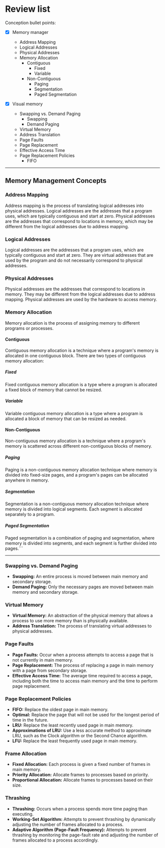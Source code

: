 # Review list

Conception bullet points:
 - [x] Memory manager
    - Address Mapping
    - Logical Addresses
    - Physical Addresses
    - Memory Allocation
      - Contiguous
        - Fixed
        - Variable
      - Non-Contiguous
        - Paging
        - Segmentation
        - Paged Segmentation
 
- [x] Visual memory
   - Swapping vs. Demand Paging
      - Swapping
      - Demand Paging
   - Virtual Memory
   - Address Translation
   - Page Faults
   - Page Replacement
   - Effective Access Time
   - Page Replacement Policies
     - FIFO

-------

## Memory Management Concepts

### Address Mapping

Address mapping is the process of translating logical addresses into physical addresses. Logical addresses are the addresses that a program uses, which are typically contiguous and start at zero. Physical addresses are the addresses that correspond to locations in memory, which may be different from the logical addresses due to address mapping.

### Logical Addresses

Logical addresses are the addresses that a program uses, which are typically contiguous and start at zero. They are virtual addresses that are used by the program and do not necessarily correspond to physical addresses.

### Physical Addresses

Physical addresses are the addresses that correspond to locations in memory. They may be different from the logical addresses due to address mapping. Physical addresses are used by the hardware to access memory.

### Memory Allocation

Memory allocation is the process of assigning memory to different programs or processes.

#### Contiguous

Contiguous memory allocation is a technique where a program's memory is allocated in one contiguous block. There are two types of contiguous memory allocation:

##### Fixed

Fixed contiguous memory allocation is a type where a program is allocated a fixed block of memory that cannot be resized.

##### Variable

Variable contiguous memory allocation is a type where a program is allocated a block of memory that can be resized as needed.

#### Non-Contiguous

Non-contiguous memory allocation is a technique where a program's memory is scattered across different non-contiguous blocks of memory.

##### Paging

Paging is a non-contiguous memory allocation technique where memory is divided into fixed-size pages, and a program's pages can be allocated anywhere in memory.

##### Segmentation

Segmentation is a non-contiguous memory allocation technique where memory is divided into logical segments. Each segment is allocated separately to a program.

##### Paged Segmentation

Paged segmentation is a combination of paging and segmentation, where memory is divided into segments, and each segment is further divided into pages.```

--------
  



### Swapping vs. Demand Paging
- **Swapping:** An entire process is moved between main memory and secondary storage.
- **Demand Paging:** Only the necessary pages are moved between main memory and secondary storage.
### Virtual Memory
- **Virtual Memory:** An abstraction of the physical memory that allows a process to use more memory than is physically available.
- **Address Translation:** The process of translating virtual addresses to physical addresses.
### Page Faults
- **Page Faults:** Occur when a process attempts to access a page that is not currently in main memory.
- **Page Replacement:** The process of replacing a page in main memory with a page from secondary storage.
- **Effective Access Time:** The average time required to access a page, including both the time to access main memory and the time to perform page replacement.
### Page Replacement Policies
- **FIFO:** Replace the oldest page in main memory.
- **Optimal:** Replace the page that will not be used for the longest period of time in the future.
- **LRU:** Replace the least recently used page in main memory.
- **Approximations of LRU:** Use a less accurate method to approximate LRU, such as the Clock algorithm or the Second Chance algorithm.
- **LFU:** Replace the least frequently used page in main memory.
### Frame Allocation
- **Fixed Allocation:** Each process is given a fixed number of frames in main memory.
- **Priority Allocation:** Allocate frames to processes based on priority.
- **Proportional Allocation:** Allocate frames to processes based on their size.
### Thrashing
- **Thrashing:** Occurs when a process spends more time paging than executing.
- **Working-Set Algorithm:** Attempts to prevent thrashing by dynamically adjusting the number of frames allocated to a process.
- **Adaptive Algorithm (Page-Fault Frequency):** Attempts to prevent thrashing by monitoring the page-fault rate and adjusting the number of frames allocated to a process accordingly.

